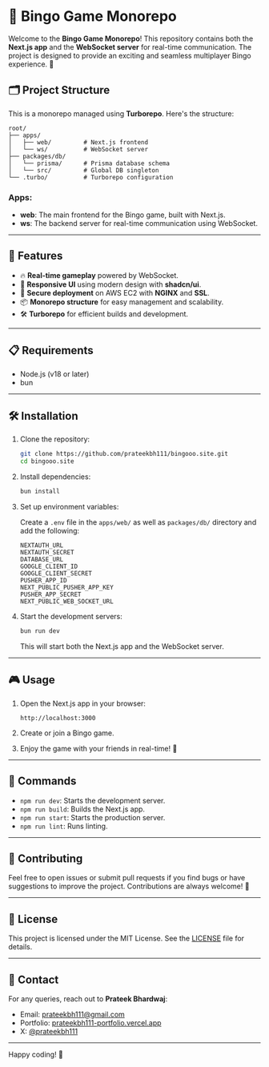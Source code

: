 # 🎉 Bingo Game Monorepo

Welcome to the **Bingo Game Monorepo**! This repository contains both the **Next.js app** and the **WebSocket server** for real-time communication. The project is designed to provide an exciting and seamless multiplayer Bingo experience. 🚀

## 🗂️ Project Structure

This is a monorepo managed using **Turborepo**. Here's the structure:

```
root/
├── apps/
│   ├── web/         # Next.js frontend
│   └── ws/          # WebSocket server
├── packages/db/
│   └── prisma/      # Prisma database schema
│   └── src/         # Global DB singleton
└── .turbo/          # Turborepo configuration
```

### Apps:

- **web**: The main frontend for the Bingo game, built with Next.js.
- **ws**: The backend server for real-time communication using WebSocket.

---

## 🚀 Features

- 🔥 **Real-time gameplay** powered by WebSocket.
- 🎨 **Responsive UI** using modern design with **shadcn/ui**.
- 🔗 **Secure deployment** on AWS EC2 with **NGINX** and **SSL**.
- 📦 **Monorepo structure** for easy management and scalability.
- 🛠️ **Turborepo** for efficient builds and development.

---

## 📋 Requirements

- Node.js (v18 or later)
- bun

---

## 🛠️ Installation

1. Clone the repository:

   ```bash
   git clone https://github.com/prateekbh111/bingooo.site.git
   cd bingooo.site
   ```

2. Install dependencies:

   ```bash
   bun install
   ```

3. Set up environment variables:

   Create a `.env` file in the `apps/web/` as well as `packages/db/` directory and add the following:

   ```env
   NEXTAUTH_URL
   NEXTAUTH_SECRET
   DATABASE_URL
   GOOGLE_CLIENT_ID
   GOOGLE_CLIENT_SECRET
   PUSHER_APP_ID
   NEXT_PUBLIC_PUSHER_APP_KEY
   PUSHER_APP_SECRET
   NEXT_PUBLIC_WEB_SOCKET_URL
   ```

4. Start the development servers:

   ```bash
   bun run dev
   ```

   This will start both the Next.js app and the WebSocket server.

---

## 🎮 Usage

1. Open the Next.js app in your browser:

   ```
   http://localhost:3000
   ```

2. Create or join a Bingo game.

3. Enjoy the game with your friends in real-time! 🎉

---

## 🔧 Commands

- `npm run dev`: Starts the development server.
- `npm run build`: Builds the Next.js app.
- `npm run start`: Starts the production server.
- `npm run lint`: Runs linting.

---

## 🙌 Contributing

Feel free to open issues or submit pull requests if you find bugs or have suggestions to improve the project. Contributions are always welcome! 🤝

---

## 📝 License

This project is licensed under the MIT License. See the [LICENSE](LICENSE) file for details.

---

## 📧 Contact

For any queries, reach out to **Prateek Bhardwaj**:

- Email: [prateekbh111@gmail.com](mailto:prateekbh111@gmail.com)
- Portfolio: [prateekbh111-portfolio.vercel.app](https://prateekbh111-portfolio.vercel.app)
- X: [@prateekbh111](https://x.com/prateekbh111)

---

Happy coding! 🚀
